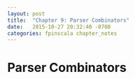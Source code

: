 ```yaml
---
layout: post
title:  "Chapter 9: Parser Combinators"
date:   2015-10-27 20:32:40 -0700
categories: fpinscala chapter_notes
---
```

# Parser Combinators
